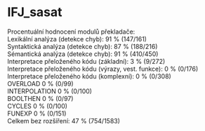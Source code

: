 # IFJ_sasat

Procentuální hodnocení modulů překladače:<br>
Lexikální analýza (detekce chyb): 91 % (147/161)<br>
Syntaktická analýza (detekce chyb): 87 % (188/216)<br>
Sémantická analýza (detekce chyb): 91 % (410/450)<br>
Interpretace přeloženého kódu (základní): 3 % (9/272)<br>
Interpretace přeloženého kódu (výrazy, vest. funkce): 0 % (0/176)<br>
Interpretace přeloženého kódu (komplexní): 0 % (0/308)<br>
OVERLOAD 0 % (0/99)<br>
INTERPOLATION 0 % (0/100)<br>
BOOLTHEN 0 % (0/97)<br>
CYCLES 0 % (0/100)<br>
FUNEXP 0 % (0/151)<br>
Celkem bez rozšíření: 47 % (754/1583)<br>